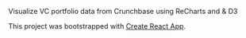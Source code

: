 Visualize VC portfolio data from Crunchbase using ReCharts and & D3

This project was bootstrapped with [Create React App](https://github.com/facebookincubator/create-react-app).
